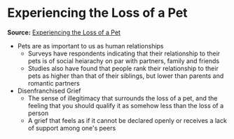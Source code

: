 # Experiencing the Loss of a Pet
**Source:** [Experiencing the Loss of a Pet](https://www.psychologytoday.com/us/blog/the-patterns-persons/202012/experiencing-the-loss-pet)

- Pets are as important to us as human relationships
	- Surveys have respondents indicating that their relationship to their pets is of social heiarachy on par with partners, family and friends
	- Studies also have found that people rank their relationship to their pets as higher than that of their siblings, but lower than parents and romantic partners
- Disenfranchised Grief
	- The sense of illegitimacy that surrounds the loss of a pet, and the feeling that you should qualify it as somehow less than the loss of a person
	- A grief that feels as if it cannot be declared openly or receives a lack of support among one's peers
